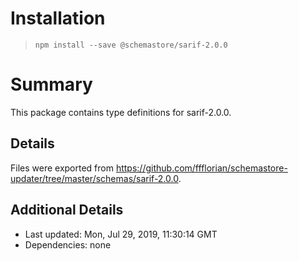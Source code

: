 # Installation
> `npm install --save @schemastore/sarif-2.0.0`

# Summary
This package contains type definitions for sarif-2.0.0.

## Details
Files were exported from https://github.com/ffflorian/schemastore-updater/tree/master/schemas/sarif-2.0.0.

## Additional Details
* Last updated: Mon, Jul 29, 2019, 11:30:14 GMT
* Dependencies: none
